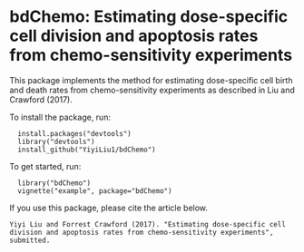 # bdChemo: Estimating dose-specific cell division and apoptosis rates from chemo-sensitivity experiments

This package implements the method for estimating dose-specific cell birth and death rates from chemo-sensitivity experiments as described in Liu and Crawford (2017).

To install the package, run:

~~~
  install.packages("devtools")
  library("devtools")
  install_github("YiyiLiu1/bdChemo")
~~~
To get started, run:
~~~
  library("bdChemo")
  vignette("example", package="bdChemo")
~~~
If you use this package, please cite the article below.
~~~
Yiyi Liu and Forrest Crawford (2017). "Estimating dose-specific cell division and apoptosis rates from chemo-sensitivity experiments", submitted.
~~~
